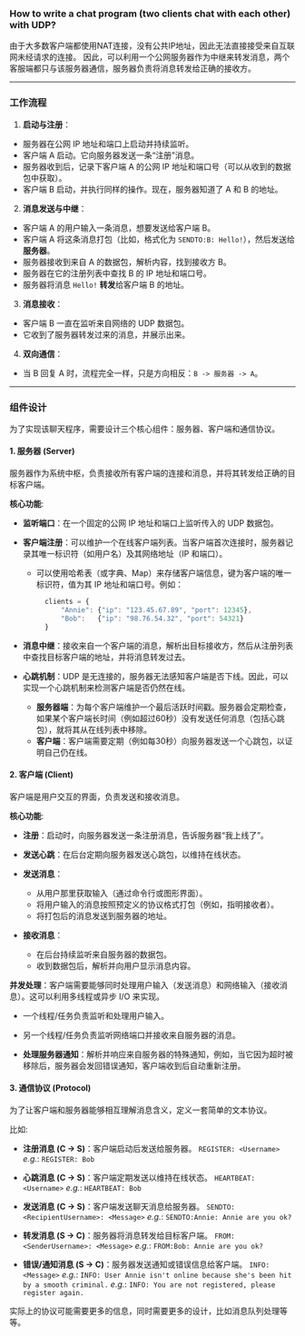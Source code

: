 ### How to write a chat program (two clients chat with each other) with UDP?

由于大多数客户端都使用NAT连接，没有公共IP地址，因此无法直接接受来自互联网未经请求的连接。
因此，可以利用一个公网服务器作为中继来转发消息，两个客服端都只与该服务器通信，服务器负责将消息转发给正确的接收方。

---

### 工作流程

1. **启动与注册**：
- 服务器在公网 IP 地址和端口上启动并持续监听。
- 客户端 A 启动。它向服务器发送一条“注册”消息。
- 服务器收到后，记录下客户端 A 的公网 IP 地址和端口号（可以从收到的数据包中获取）。
- 客户端 B 启动，并执行同样的操作。现在，服务器知道了 A 和 B 的地址。

2. **消息发送与中继**：
- 客户端 A 的用户输入一条消息，想要发送给客户端 B。
- 客户端 A 将这条消息打包（比如，格式化为 `SENDTO:B: Hello!`），然后发送给**服务器**。
- 服务器接收到来自 A 的数据包，解析内容，找到接收方 B。
- 服务器在它的注册列表中查找 B 的 IP 地址和端口号。
- 服务器将消息 `Hello!` **转发**给客户端 B 的地址。

3. **消息接收**：
- 客户端 B 一直在监听来自网络的 UDP 数据包。
- 它收到了服务器转发过来的消息，并展示出来。

4. **双向通信**：
- 当 B 回复 A 时，流程完全一样，只是方向相反：`B -> 服务器 -> A`。

---

### 组件设计

为了实现该聊天程序，需要设计三个核心组件：服务器、客户端和通信协议。

#### 1. 服务器 (Server)

服务器作为系统中枢，负责接收所有客户端的连接和消息，并将其转发给正确的目标客户端。

**核心功能**:

- **监听端口**：在一个固定的公网 IP 地址和端口上监听传入的 UDP 数据包。

- **客户端注册**：可以维护一个在线客户端列表。当客户端首次连接时，服务器记录其唯一标识符（如用户名）及其网络地址（IP 和端口）。
  - 可以使用哈希表（或字典、Map）来存储客户端信息，键为客户端的唯一标识符，值为其 IP 地址和端口号。例如：
    ```js
      clients = {
          "Annie": {"ip": "123.45.67.89", "port": 12345},
          "Bob":   {"ip": "98.76.54.32", "port": 54321}
      }
    ```

- **消息中继**：接收来自一个客户端的消息，解析出目标接收方，然后从注册列表中查找目标客户端的地址，并将消息转发过去。

- **心跳机制**：UDP 是无连接的，服务器无法感知客户端是否下线。因此，可以实现一个心跳机制来检测客户端是否仍然在线。
  - **服务器端**：为每个客户端维护一个最后活跃时间戳。服务器会定期检查，如果某个客户端长时间（例如超过60秒）没有发送任何消息（包括心跳包），就将其从在线列表中移除。
  - **客户端**：客户端需要定期（例如每30秒）向服务器发送一个心跳包，以证明自己仍在线。

#### 2. 客户端 (Client)

客户端是用户交互的界面，负责发送和接收消息。

**核心功能**:

- **注册**：启动时，向服务器发送一条注册消息，告诉服务器“我上线了”。

- **发送心跳**：在后台定期向服务器发送心跳包，以维持在线状态。

- **发送消息**：
  - 从用户那里获取输入（通过命令行或图形界面）。
  - 将用户输入的消息按照预定义的协议格式打包（例如，指明接收者）。
  - 将打包后的消息发送到服务器的地址。

- **接收消息**：
  - 在后台持续监听来自服务器的数据包。
  - 收到数据包后，解析并向用户显示消息内容。

 **并发处理**：客户端需要能够同时处理用户输入（发送消息）和网络输入（接收消息）。这可以利用多线程或异步 I/O 来实现。
  - 一个线程/任务负责监听和处理用户输入。
  - 另一个线程/任务负责监听网络端口并接收来自服务器的消息。

- **处理服务器通知**：解析并响应来自服务器的特殊通知，例如，当它因为超时被移除后，服务器会发回错误通知，客户端收到后自动重新注册。

#### 3. 通信协议 (Protocol)

为了让客户端和服务器能够相互理解消息含义，定义一套简单的文本协议。

比如:

- **注册消息 (C -> S)**：客户端启动后发送给服务器。
  `REGISTER: <Username>`
  *e.g.*: `REGISTER: Bob`

- **心跳消息 (C -> S)**：客户端定期发送以维持在线状态。
  `HEARTBEAT: <Username>`
  *e.g.*: `HEARTBEAT: Bob`

- **发送消息 (C -> S)**：客户端发送聊天消息给服务器。
  `SENDTO:<RecipientUsername>: <Message>`
  *e.g.*: `SENDTO:Annie: Annie are you ok?`

- **转发消息 (S -> C)**：服务器将消息转发给目标客户端。
  `FROM:<SenderUsername>: <Message>`
  *e.g.*: `FROM:Bob: Annie are you ok?`

- **错误/通知消息 (S -> C)**：服务器发送通知或错误信息给客户端。
  `INFO: <Message>`
  *e.g.*: `INFO: User Annie isn't online because she's been hit by a smooth criminal.`
  *e.g.*: `INFO: You are not registered, please register again.`

实际上的协议可能需要更多的信息，同时需要更多的设计，比如消息队列处理等等。
